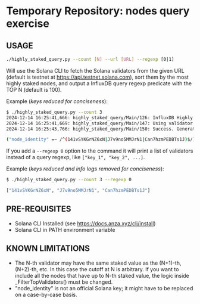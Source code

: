 # Temporary Repository: nodes query exercise

## USAGE

```bash
./highly_staked_query.py --count [N] --url [URL] --regexp [0|1]
```

Will use the Solana CLI to fetch the Solana validators from the given URL (default is
testnet at https://api.testnet.solana.com), sort them by the most highly staked nodes,
and output a InfluxDB query regexp predicate with the TOP N (default is 100).

Example (*keys reduced for conciseness*):

```bash
$ ./highly_staked_query.py --count 3
2024-12-14 16:25:41,666: highly_staked_query/Main/126: InfluxDB Highly Staked query predicate
2024-12-14 16:25:41,669: highly_staked_query/Main/147: Using validator URL https://api.testnet.solana.com to fetch top 3 staked nodes
2024-12-14 16:25:43,766: highly_staked_query/Main/150: Success. Generating query predicate.

("node_identity" =~ /^(141vSYKGrNZ6xN|J7v9no5MMJrN1|Can7hzmPEDBTs1J)$/)

```

If you add a `--regexp 0` option to the command it will print a list of validators instead
of a query regexp, like `["key_1", "key_2", ...]`.

Example (*keys reduced and info logs removed for conciseness*):

```bash
$ ./highly_staked_query.py --count 3 --regexp 0

["141vSYKGrNZ6xN", "J7v9no5MMJrN1", "Can7hzmPEDBTs1J"]

```

## PRE-REQUISITES

* Solana CLI Installed (see https://docs.anza.xyz/cli/install)
* Solana CLI in PATH environment variable

## KNOWN LIMITATIONS

* The N-th validator may have the same staked value as the (N+1)-th, (N+2)-th, etc. In this case
  the cutoff at N is arbitrary. If you want to include all the nodes that have up to N-th staked
  value, the logic inside _FilterTopValidators() must be changed.
* "node_identity" is not an official Solana key; it might have to be replaced on a case-by-case
  basis.
